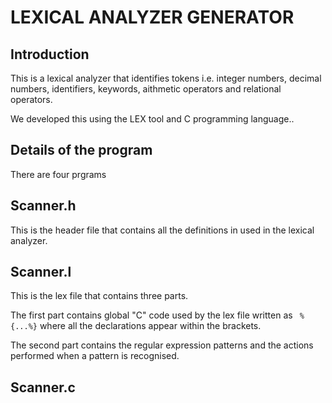# LEXICAL ANALYZER GENERATOR

## Introduction

This is a lexical analyzer that identifies tokens i.e. integer numbers, decimal numbers, identifiers, keywords, aithmetic operators and relational operators. 

We developed this using the LEX tool and C programming language..

## Details of the program

There are four prgrams 

## Scanner.h

This is the header file that contains all the definitions in used in the lexical analyzer. 

## Scanner.l

This is the lex file that contains three parts.

The first part contains global "C" code used by the lex file written as ``` %{...%}``` where all the declarations appear within the brackets.

The second part contains the regular expression patterns and the actions performed when a pattern is recognised.

## Scanner.c

